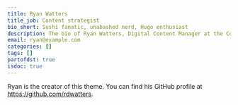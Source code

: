 ```yaml
---
title: Ryan Watters
title_job: Content strategist
bio_short: Sushi fanatic, unabashed nerd, Hugo enthusiast
description: The bio of Ryan Watters, Digital Content Manager at the College of American Pathologists.
email: ryan@example.com
categories: []
tags: []
partofdst: true
isdoc: true
---
```


Ryan is the creator of this theme. You can find his GitHub profile at <https://github.com/rdwatters>.

